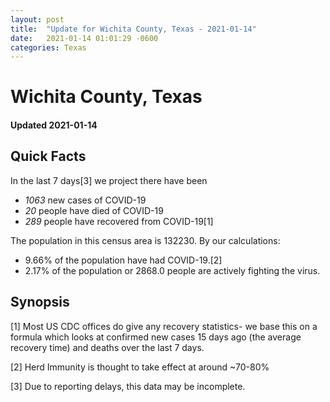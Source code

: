 ```yaml
---
layout: post
title:  "Update for Wichita County, Texas - 2021-01-14"
date:   2021-01-14 01:01:29 -0600
categories: Texas
---
```


# Wichita County, Texas
#### Updated 2021-01-14

## Quick Facts

In the last 7 days[3] we project there have been
- *1063* new cases of COVID-19
- *20* people have died of COVID-19
- *289* people have recovered from COVID-19[1]

The population in this census area is 132230. By our calculations:
- 9.66% of the population have had COVID-19.[2]
- 2.17% of the population or 2868.0 people are actively fighting the virus.

## Synopsis




[1] Most US CDC offices do give any recovery statistics- we base this on a formula which looks at confirmed new cases
15 days ago (the average recovery time) and deaths over the last 7 days.

[2] Herd Immunity is thought to take effect at around ~70-80%

[3] Due to reporting delays, this data may be incomplete.
 
    